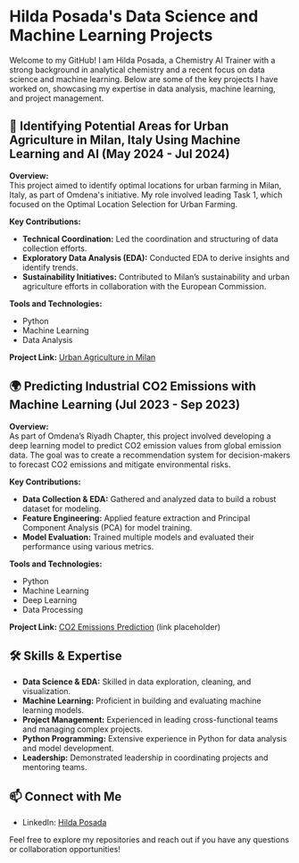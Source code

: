 # Hilda Posada's Data Science and Machine Learning Projects

Welcome to my GitHub! I am Hilda Posada, a Chemistry AI Trainer with a strong background in analytical chemistry and a recent focus on data science and machine learning. Below are some of the key projects I have worked on, showcasing my expertise in data analysis, machine learning, and project management.

## 🌱 Identifying Potential Areas for Urban Agriculture in Milan, Italy Using Machine Learning and AI (May 2024 - Jul 2024)

**Overview:**  
This project aimed to identify optimal locations for urban farming in Milan, Italy, as part of Omdena's initiative. My role involved leading Task 1, which focused on the Optimal Location Selection for Urban Farming.

**Key Contributions:**
- **Technical Coordination:** Led the coordination and structuring of data collection efforts.
- **Exploratory Data Analysis (EDA):** Conducted EDA to derive insights and identify trends.
- **Sustainability Initiatives:** Contributed to Milan’s sustainability and urban agriculture efforts in collaboration with the European Commission.

**Tools and Technologies:**
- Python
- Machine Learning
- Data Analysis

**Project Link:** [Urban Agriculture in Milan]([https://lnkd.in/ezsZX2KP](https://omdena-crop-disease-diagnostics-app.streamlit.app/prediction_application))

## 🌍 Predicting Industrial CO2 Emissions with Machine Learning (Jul 2023 - Sep 2023)

**Overview:**  
As part of Omdena’s Riyadh Chapter, this project involved developing a deep learning model to predict CO2 emission values from global emission data. The goal was to create a recommendation system for decision-makers to forecast CO2 emissions and mitigate environmental risks.

**Key Contributions:**
- **Data Collection & EDA:** Gathered and analyzed data to build a robust dataset for modeling.
- **Feature Engineering:** Applied feature extraction and Principal Component Analysis (PCA) for model training.
- **Model Evaluation:** Trained multiple models and evaluated their performance using various metrics.

**Tools and Technologies:**
- Python
- Machine Learning
- Deep Learning
- Data Processing

**Project Link:** [CO2 Emissions Prediction](#) (link placeholder)

## 🛠 Skills & Expertise

- **Data Science & EDA:** Skilled in data exploration, cleaning, and visualization.
- **Machine Learning:** Proficient in building and evaluating machine learning models.
- **Project Management:** Experienced in leading cross-functional teams and managing complex projects.
- **Python Programming:** Extensive experience in Python for data analysis and model development.
- **Leadership:** Demonstrated leadership in coordinating projects and mentoring teams.

## 📫 Connect with Me

- LinkedIn: [Hilda Posada](https://www.linkedin.com/in/hildaposada/)

Feel free to explore my repositories and reach out if you have any questions or collaboration opportunities!
